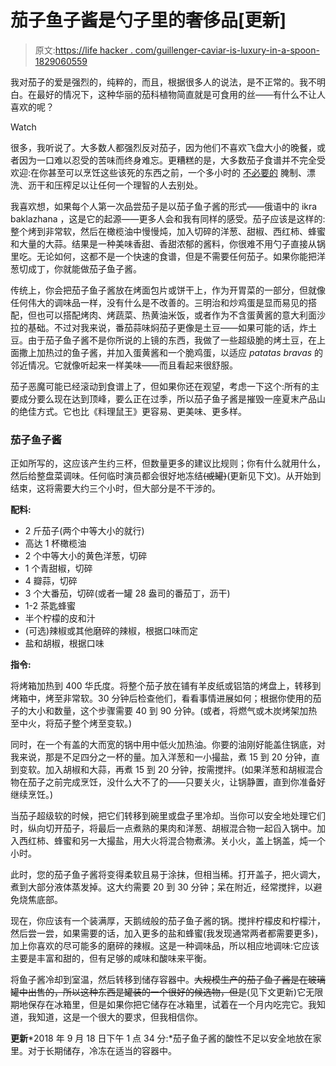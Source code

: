 # 茄子鱼子酱是勺子里的奢侈品[更新]

> 原文:[https://life hacker . com/guillenger-caviar-is-luxury-in-a-spoon-1829060559](https://lifehacker.com/eggplant-caviar-is-luxury-in-a-spoon-1829060559)

我对茄子的爱是强烈的，纯粹的，而且，根据很多人的说法，是不正常的。我不明白。在最好的情况下，这种华丽的茄科植物简直就是可食用的丝——有什么不让人喜欢的呢？

Watch

很多，我听说了。大多数人都强烈反对茄子，因为他们不喜欢飞盘大小的晚餐，或者因为一口难以忍受的苦味而终身难忘。更糟糕的是，大多数茄子食谱并不完全受欢迎:在你甚至可以烹饪这些该死的东西之前，一个多小时的 [不必要的](https://lifehacker.com/save-yourself-some-time-and-dont-salt-that-eggplant-1729376358) 腌制、漂洗、沥干和压榨足以让任何一个理智的人去别处。

我喜欢想，如果每个人第一次品尝茄子是以茄子鱼子酱的形式——俄语中的 ikra baklazhana ，这是它的起源——更多人会和我有同样的感受。茄子应该是这样的:整个烤到非常软，然后在橄榄油中慢慢炖，加入切碎的洋葱、甜椒、西红柿、蜂蜜和大量的大蒜。结果是一种美味香甜、香甜浓郁的酱料，你很难不用勺子直接从锅里吃。无论如何，这都不是一个快速的食谱，但是不需要任何茄子。如果你能把洋葱切成丁，你就能做茄子鱼子酱。

传统上，你会把茄子鱼子酱放在烤面包片或饼干上，作为开胃菜的一部分，但就像任何伟大的调味品一样，没有什么是不改善的。三明治和炒鸡蛋是显而易见的搭配，但也可以搭配烤肉、烤蔬菜、热黄油米饭，或者作为不含蛋黄酱的意大利面沙拉的基础。不过对我来说，番茄蒜味焖茄子更像是土豆——如果可能的话，炸土豆。由于茄子鱼子酱不是你所说的上镜的东西，我做了一些超级脆的烤土豆，在上面撒上加热过的鱼子酱，并加入蛋黄酱和一个脆鸡蛋，以适应 *patatas bravas* 的邻近情况。它就像听起来一样美味——而且看起来很舒服。

茄子恶魔可能已经滚动到食谱上了，但如果你还在观望，考虑一下这个:所有的主要成分要么现在达到顶峰，要么正在过季，所以茄子鱼子酱是摧毁一座夏末产品山的绝佳方式。它也比《料理鼠王》更容易、更美味、更多样。

### 茄子鱼子酱

正如所写的，这应该产生约三杯，但数量更多的建议比规则；你有什么就用什么，然后给整盘菜调味。任何临时演员都会很好地冻结~~(或罐)~~(更新见下文)。从开始到结束，这将需要大约三个小时，但大部分是不干涉的。

**配料:**

*   2 斤茄子(两个中等大小的就行)
*   高达 1 杯橄榄油
*   2 个中等大小的黄色洋葱，切碎
*   1 个青甜椒，切碎
*   4 瓣蒜，切碎
*   3 个大番茄，切碎(或者一罐 28 盎司的番茄丁，沥干)
*   1-2 茶匙蜂蜜
*   半个柠檬的皮和汁
*   (可选)辣椒或其他磨碎的辣椒，根据口味而定
*   盐和胡椒，根据口味

**指令:**

将烤箱加热到 400 华氏度。将整个茄子放在铺有羊皮纸或铝箔的烤盘上，转移到烤箱中，烤至非常软。30 分钟后检查他们，看看事情进展如何；根据你使用的茄子的大小和数量，这个步骤需要 40 到 90 分钟。(或者，将燃气或木炭烤架加热至中火，将茄子整个烤至变软。)

同时，在一个有盖的大而宽的锅中用中低火加热油。你要的油刚好能盖住锅底，对我来说，那是不足四分之一杯的量。加入洋葱和一小撮盐，煮 15 到 20 分钟，直到变软。加入胡椒和大蒜，再煮 15 到 20 分钟，按需搅拌。(如果洋葱和胡椒混合物在茄子之前完成烹饪，没什么大不了的——只要关火，让锅静置，直到你准备好继续烹饪。)

当茄子超级软的时候，把它们转移到碗里或盘子里冷却。当你可以安全地处理它们时，纵向切开茄子，将最后一点煮熟的果肉和洋葱、胡椒混合物一起舀入锅中。加入西红柿、蜂蜜和另一大撮盐，用大火将混合物煮沸。关小火，盖上锅盖，炖一个小时。

此时，您的茄子鱼子酱将变得柔软且易于涂抹，但相当稀。打开盖子，把火调大，煮到大部分液体蒸发掉。这大约需要 20 到 30 分钟；呆在附近，经常搅拌，以避免烧焦底部。

现在，你应该有一个装满厚，天鹅绒般的茄子鱼子酱的锅。搅拌柠檬皮和柠檬汁，然后尝一尝，如果需要的话，加入更多的盐和蜂蜜(我发现通常两者都需要更多)，加上你喜欢的尽可能多的磨碎的辣椒。这是一种调味品，所以相应地调味:它应该主要是丰富和甜的，但有足够的咸味和酸味来平衡。

将鱼子酱冷却到室温，然后转移到储存容器中。~~大规模生产的茄子鱼子酱是在玻璃罐中出售的，所以这种东西是罐装的一个很好的候选物，但是~~(见下文更新)它无限期地保存在冰箱里，但是如果你把它储存在冰箱里，试着在一个月内吃完它。我知道，我知道，这是一个很大的要求，但我相信你。

**更新***2018 年 9 月 18 日下午 1 点 34 分:*茄子鱼子酱的酸性不足以安全地放在家里。对于长期储存，冷冻在适当的容器中。